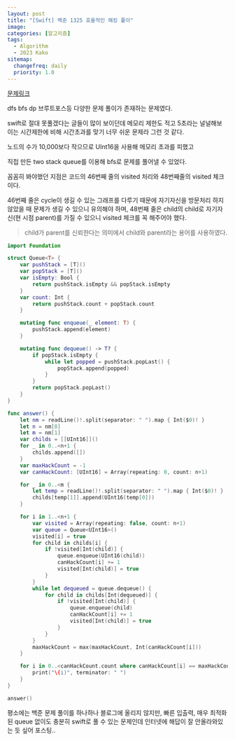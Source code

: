 ```yaml
---
layout: post
title: "[Swift] 백준 1325 효율적인 해킹 풀이"
image:
categories: [알고리즘]
tags: 
  - Algorithm
  - 2023 Kako
sitemap:
  changefreq: daily
  priority: 1.0
---
```


[문제링크](https://www.acmicpc.net/problem/1325)

dfs bfs dp 브루트포스등 다양한 문제 풀이가 존재하는 문제였다.

swift로 절대 못풀겠다는 글들이 많이 보이던데 메모리 제한도 적고 5초라는 널널해보이는 시간제한에 비해 시간초과를 맞기 너무 쉬운 문제라 그런 것 같다.

노드의 수가 10,000보다 작으므로 UInt16을 사용해 메모리 초과를 피했고

직접 만든 two stack queue를 이용해 bfs로 문제를 풀어낼 수 있었다.

꼼꼼히 봐야했던 지점은 코드의 46번째 줄의 visited 처리와 48번째줄의 visited 체크이다.

46번째 줄은 cycle이 생길 수 있는 그래프를 다루기 때문에 자기자신을 방문처리 하지 않았을 때 문제가 생길 수 있으니 유의해야 하며, 48번째 줄은 child의 child로 자기자신(현 시점 parent)를 가질 수 있으니 visited 체크를 꼭 해주어야 했다.

> child가 parent를 신뢰한다는 의미에서 child와 parent라는 용어를 사용하였다.



```swift
import Foundation

struct Queue<T> {
    var pushStack = [T]()
    var popStack = [T]()
    var isEmpty: Bool {
        return pushStack.isEmpty && popStack.isEmpty
    }
    var count: Int {
        return pushStack.count + popStack.count
    }

    mutating func enqueue(_ element: T) {
        pushStack.append(element)
    }

    mutating func dequeue() -> T? {
        if popStack.isEmpty {
            while let popped = pushStack.popLast() {
                popStack.append(popped)
            }
        }
        return popStack.popLast()
    }
}

func answer() {
    let nm = readLine()!.split(separator: " ").map { Int($0)! }
    let n = nm[0]
    let m = nm[1]
    var childs = [[UInt16]]()
    for _ in 0..<n+1 {
        childs.append([])
    }
    var maxHackCount = -1
    var canHackCount: [UInt16] = Array(repeating: 0, count: n+1)

    for _ in 0..<m {
        let temp = readLine()!.split(separator: " ").map { Int($0)! }
        childs[temp[1]].append(UInt16(temp[0]))
    }

    for i in 1..<n+1 {
        var visited = Array(repeating: false, count: n+1)
        var queue = Queue<UInt16>()
        visited[i] = true
        for child in childs[i] {
            if !visited[Int(child)] {
                queue.enqueue(UInt16(child))
                canHackCount[i] += 1
                visited[Int(child)] = true
            }
        }
        while let dequeued = queue.dequeue() {
            for child in childs[Int(dequeued)] {
                if !visited[Int(child)] {
                    queue.enqueue(child)
                    canHackCount[i] += 1
                    visited[Int(child)] = true
                }
            }
        }
        maxHackCount = max(maxHackCount, Int(canHackCount[i]))
    }

    for i in 0..<canHackCount.count where canHackCount[i] == maxHackCount {
        print("\(i)", terminator: " ")
    }
}

answer()

```



평소에는 백준 문제 풀이를 하나하나 블로그에 올리지 않지만, 빠른 입출력, 매우 최적화된 queue 없이도 충분히 swift로 풀 수 있는 문제인데 인터넷에 해답이 잘 안올라와있는 듯 싶어 포스팅..

